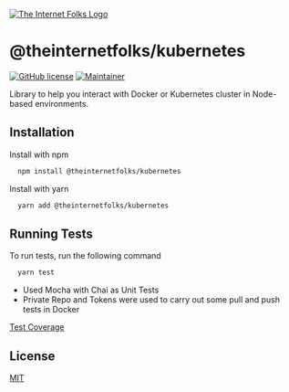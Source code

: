 [![The Internet Folks Logo](https://theinternetfolks.com/assets/images/logo.png)](https://theinternetfolks.com)

# @theinternetfolks/kubernetes

[![GitHub license](https://img.shields.io/github/license/theinternetfolks/kubernetes.svg)](https://github.com/theinternetfolks/context/blob/master/LICENSE)
[![Maintainer](https://img.shields.io/badge/maintainer-monkfromearth-green)](https://github.com/monkfromearth)

Library to help you interact with Docker or Kubernetes cluster in Node-based environments.

## Installation

Install with npm

```bash
  npm install @theinternetfolks/kubernetes
```

Install with yarn

```bash
  yarn add @theinternetfolks/kubernetes
```

## Running Tests

To run tests, run the following command

```bash
  yarn test
```

- Used Mocha with Chai as Unit Tests
- Private Repo and Tokens were used to carry out some pull and push tests in Docker

[Test Coverage](https://theinternetfolks.github.io/kubernetes/coverage/)

## License

[MIT](https://choosealicense.com/licenses/mit/)
